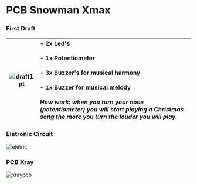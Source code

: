 PCB Snowman Xmax
================

### First Draft ###
| ![draft1pt](https://github.com/RodrigoDornelles/pcb-snowman-xmas/raw/master/images/draft_pt.png) |- 2x Led's<br/><br/>- 1x Potentiometer<br/><br/>- 3x Buzzer's for musical harmony<br/><br/>- 1x Buzzer for musical melody<br/><br/>_How work: when you turn your nose (potentiometer) you will start playing a Christmas song the more you turn the louder you will play._ |
| - | :- |

### Eletronic Circuit ###
![eletric](https://github.com/RodrigoDornelles/pcb-snowman-xmas/raw/master/images/eletric.png)

### PCB Xray ###
![xraypcb](https://github.com/RodrigoDornelles/pcb-snowman-xmas/raw/master/images/xraypcb.png)